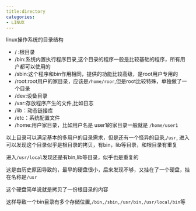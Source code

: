```yaml
---
title:directory
categories: 
- LINUX
---
```


linux操作系统的目录结构

- / :根目录
- /bin:系统内置执行程序目录,这个目录的程序一般是比较基础的程序，所有用户都可以使用的
- /sbin:这个程序和bin作用相同，提供的功能比较高级，是root用户专用的
- /root:root用户的家目录，应该是`/home/roor`,但是root比较特殊，单独做了一个目录
- /dev:设备目录
- /var:存放程序产生的文件,比如日志
- /lib：动态链接库
- /etc：系统配置文件
- /home:用户家目录，比如用户名是 user1的家目录一般就是 `/home/user1`

以上目录可以满足基本的多用户的目录需求，但是还有一个怪异的目录,`/usr`,
进入可以发现这个目录似乎是根目录的拷贝，有bin，lib等目录，和根目录有重复

进入`/usr/local`发现还是有bin,lib等目录，似乎也是重复的

这是由历史原因导致的，最早的硬盘很小，后来发现不够，又挂在了一个硬盘，挂在名称是`/usr`

这个硬盘简单说就是拷贝了一份根目录的内容

这样导致一个bin目录有多个存储位置,`/bin,/sbin,/usr/bin,/usr/local/bin`等
